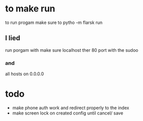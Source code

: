 # to make run
to run progam make sure to pytho -m flarsk run
## I lied
run porgam with make sure localhost ther 80 port with the sudoo
### and
all hosts on 0.0.0.0

# todo
* make phone auth work and redirect properly to the index
* make screen lock on created config until cancel/ save
